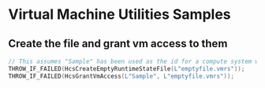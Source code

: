 # Virtual Machine Utilities Samples

<a name = "CreateFilesGrantAccess"></a>
## Create the file and grant vm access to them

```cpp
// This assumes "Sample" has been used as the id for a compute system when created through HcsCreateComputeSystem
THROW_IF_FAILED(HcsCreateEmptyRuntimeStateFile(L"emptyfile.vmrs"));
THROW_IF_FAILED(HcsGrantVmAccess(L"Sample", L"emptyfile.vmrs"));
```
